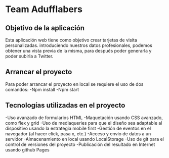 # Team Adufflabers

## Objetivo de la aplicación 
Esta aplicación web tiene como objetivo crear tarjetas de visita personalizadas. introduciendo nuestros datos profesionales, podemos obtener una vista previa de la misma, para después poder generarla y poder subirla a Twitter. 

## Arrancar el proyecto
Para poder arrancar el proyecto en local se requiere el uso de dos comandos:
-Npm install 
-Npm start

## Tecnologías utilizadas en el proyecto 
-Uso avanzado de formularios HTML
-Maquetación usando CSS avanzado, como flex y grid
-Uso de mediaqueries para que el diseño sea adaptable al dispositivo usando la estrategia mobile first
-Gestión de eventos en el navegador (al hacer click, pasa x, etc.)
-Acceso y envío de datos a un servidor
-Almacenamiento en local usando LocalStorage
-Uso de git para el control de versiones del proyecto
-Publicación del resultado en Internet usando github Pages
